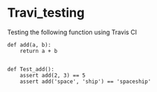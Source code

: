 # Travi_testing

Testing the following function using Travis CI

```
def add(a, b):
    return a + b


def Test_add():
    assert add(2, 3) == 5
    assert add('space', 'ship') == 'spaceship'
```
